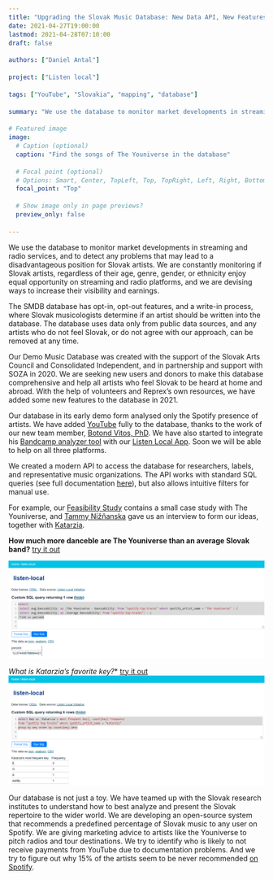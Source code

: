 ```yaml
---
title: "Upgrading the Slovak Music Database: New Data API, New Features"
date: 2021-04-27T19:00:00
lastmod: 2021-04-28T07:10:00
draft: false

authors: ["Daniel Antal"]

project: ["Listen local"]

tags: ["YouTube", "Slovakia", "mapping", "database"]

summary: "We use the database to monitor market developments in streaming and radio services, and to detect any problems that may lead to a disadvantageous position for Slovak artists.  We are constantly monitoring if Slovak artists, regardless of their age, genre, gender, or ethnicity enjoy equal opportunity on streaming and radio platforms, and we are devising ways to increase their visibility and earnings."

# Featured image
image:
  # Caption (optional)
  caption: "Find the songs of The Youniverse in the database"

  # Focal point (optional)
  # Options: Smart, Center, TopLeft, Top, TopRight, Left, Right, BottomLeft, Bottom, BottomRight
  focal_point: "Top"

  # Show image only in page previews?
  preview_only: false

---
```


We use the database to monitor market developments in streaming and radio services, and to detect any problems that may lead to a disadvantageous position for Slovak artists.  We are constantly monitoring if Slovak artists, regardless of their age, genre, gender, or ethnicity enjoy equal opportunity on streaming and radio platforms, and we are devising ways to increase their visibility and earnings.

The SMDB database has opt-in, opt-out features, and a write-in process, where Slovak musicologists determine if an artist should be written into the database.  The database uses data only from public data sources, and any artists who do not feel Slovak, or do not agree with our approach, can be removed at any time.

Our Demo Music Database was created with the support of the Slovak Arts Council and Consolidated Independent, and in partnership and support with SOZA in 2020.  We are seeking new users and donors to make this database comprehensive and help all artists who feel Slovak to be heard at home and abroad.  With the help of volunteers and Reprex’s own resources, we have added some new features to the database in 2021.

Our database in its early demo form analysed only the Spotify presence of artists.  We have added [YouTube](http://3.221.117.58/listen-local/youtube-librarian) fully to the database, thanks to the work of our new team member, [Botond Vitos, PhD](). We have also started to integrate his [Bandcamp analyzer tool](https://dataandlyrics.com/post/2021-04-14-bandcamp-librarian-2/) with our [Listen Local App](https://dataobservatory.shinyapps.io/listen-local-app/). Soon we will be able to help on all three platforms.  

We created a modern API to access the database for researchers, labels, and representative music organizations. The API works with standard SQL queries (see full documentation [here](https://docs.datasette.io/en/latest/getting_started.html)), but also allows intuitive filters for manual use.   

For example, our [Feasibility Study](https://listenlocal.community/publication/listen_local_2020/) contains a small case study with The Youniverse, and [Tammy Nižňanska](https://dataandlyrics.com/post/2020-11-30-youniverse/) gave us an interview to form our ideas, together with [Katarzia](https://dataandlyrics.com/post/2020-11-25-katarzia/).  

**How much more danceble are The Youniverse than an average Slovak band?** [try it out](http://3.221.117.58/listen-local?sql=select%28%0D%0A%28select+avg%28danceability%29+as+%5BThe+Youniverse+-+Danceability%5D+from+%22spotify-top-tracks%22+where+spotify_artist_name+%3D+%22The+Youniverse%22+%29+%2F%0D%0A%28select+avg%28danceability%29+as+%5BAverage+Danceability%5D+from+%22spotify-top-tracks%22%29+-+1%0D%0A%29*100+as+percent%0D%0A%0D%0A)

[![Dancable The Youniverse](youniverse_dancable.png)](http://3.221.117.58/listen-local?sql=select%28%0D%0A%28select+avg%28danceability%29+as+%5BThe+Youniverse+-+Danceability%5D+from+%22spotify-top-tracks%22+where+spotify_artist_name+%3D+%22The+Youniverse%22+%29+%2F%0D%0A%28select+avg%28danceability%29+as+%5BAverage+Danceability%5D+from+%22spotify-top-tracks%22%29+-+1%0D%0A%29*100+as+percent%0D%0A%0D%0A)

*What is Katarzia’s favorite key?** [try it out](http://3.221.117.58/listen-local?sql=select+key+as+%5BKatarzia%27s+most+frequent+key%5D%2C+count%28key%29+Frequency%0D%0Afrom+%22spotify-top-tracks%22+where+spotify_artist_name+%3D+%22Katarzia%22%0D%0Agroup+by+key+order+by+count%28key%29+desc%0D%0A%0D%0A)
[![Katarzia's favorite key](Katarzia_favorite_key.png)](http://3.221.117.58/listen-local?sql=select+key+as+%5BKatarzia%27s+most+frequent+key%5D%2C+count%28key%29+Frequency%0D%0Afrom+%22spotify-top-tracks%22+where+spotify_artist_name+%3D+%22Katarzia%22%0D%0Agroup+by+key+order+by+count%28key%29+desc%0D%0A%0D%0A)

Our database is not just a toy.  We have teamed up with the Slovak research institutes to understand how to best analyze and present the Slovak repertoire to the wider world.  We are developing an open-source system that recommends a predefined percentage of Slovak music to any user on Spotify.  We are giving marketing advice to artists like the Youniverse to pitch radios and tour destinations.  We try to identify who is likely to not receive payments from YouTube due to documentation problems. And we try to figure out why 15% of the artists seem to be never recommended [on Spotify](https://dataandlyrics.com/post/2020-11-17-recommendation-analysis/). 


<script src="https://gist.github.com/antaldaniel/d26ec95e2156fb41f80d8e5f0fdc102b.js"></script>